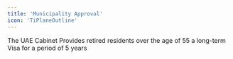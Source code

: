```yaml
---
title: 'Municipality Approval'
icon: 'TiPlaneOutline'
---
```


The UAE Cabinet Provides retired residents over the age of 55 a long-term Visa for a period of 5 years
